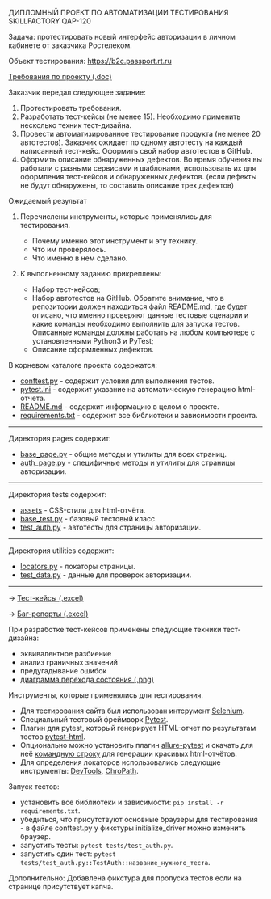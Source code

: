 ДИПЛОМНЫЙ ПРОЕКТ ПО АВТОМАТИЗАЦИИ ТЕСТИРОВАНИЯ SKILLFACTORY QAP-120 

Задача: протестировать новый интерфейс авторизации в личном кабинете от заказчика Ростелеком.

Объект тестирования: https://b2c.passport.rt.ru


[Требования по проекту (.doc)](https://docs.google.com/document/d/17TDVf3PazYzNWZ4w95O1HhfkZvXOskdqegHEWtyAwaA/edit?usp=sharing)


Заказчик передал следующее задание:

1. Протестировать требования.
2. Разработать тест-кейсы (не менее 15). Необходимо применить несколько техник тест-дизайна.
3. Провести автоматизированное тестирование продукта (не менее 20 автотестов). Заказчик ожидает по одному автотесту на каждый написанный тест-кейс. Оформить свой набор автотестов в GitHub.
4. Оформить описание обнаруженных дефектов. Во время обучения вы работали с разными сервисами и шаблонами, использовать их для оформления тест-кейсов и обнаруженных дефектов. (если дефекты не будут обнаружены, то составить описание трех дефектов)

Ожидаемый результат

1. Перечислены инструменты, которые применялись для тестирования.

   * Почему именно этот инструмент и эту технику.
   * Что им проверялось.
   * Что именно в нем сделано.
   
2. К выполненному заданию прикреплены:

   * Набор тест-кейсов;
   * Набор автотестов на GitHub. Обратите внимание, что в репозитории должен находиться файл README.md, где будет описано, что именно проверяют данные тестовые сценарии и какие команды необходимо выполнить для запуска тестов. Описанные команды должны работать на любом компьютере с установленными Python3 и PyTest;
   * Описание оформленных дефектов.


В корневом каталоге проекта содержатся:
* [conftest.py](https://github.com/CricetusS/QAP120_Final/blob/master/conftest.py) - содержит условия для выполнения тестов.
* [pytest.ini](https://github.com/CricetusS/QAP120_Final/blob/master/pytest.ini) - содержит указание на автоматическую генерацию html-отчета.
* [README.md](https://github.com/CricetusS/QAP120_Final/blob/master/README.md) - содержит информацию в целом о проекте.
* [requirements.txt](https://github.com/CricetusS/QAP120_Final/blob/master/requirements.txt) - содержит все библиотеки и зависимости проекта.
***
Директория pages содержит:
* [base_page.py](https://github.com/CricetusS/QAP120_Final/blob/master/pages/base_page.py) - общие методы и утилиты для всех страниц.
* [auth_page.py](https://github.com/CricetusS/QAP120_Final/blob/master/pages/auth_page.py) - специфичные методы и утилиты для страницы авторизации.
***
Директория tests содержит:
* [assets](https://github.com/CricetusS/QAP120_Final/tree/master/tests/assets) - CSS-стили для html-отчёта.
* [base_test.py](https://github.com/CricetusS/QAP120_Final/blob/master/tests/base_test.py) - базовый тестовый класс.
* [test_auth.py](https://github.com/CricetusS/QAP120_Final/blob/master/tests/test_auth.py) - автотесты для страницы авторизации.
***
Директория utilities содержит:
* [locators.py](https://github.com/CricetusS/QAP120_Final/blob/master/utilities/locators.py) - локаторы страницы.
* [test_data.py](https://github.com/CricetusS/QAP120_Final/blob/master/utilities/test_data.py) - данные для проверок авторизации.
***


→ [Тест-кейсы (.excel)](https://docs.google.com/spreadsheets/d/1eo70mMYdxrJNwwHgzmv4t3BBtbiUoNU0lFfwW7fr96M/edit?usp=sharing)

→ [Баг-репорты (.excel)](https://docs.google.com/spreadsheets/d/1JxJElhivv0y_1MMpKAQpnNGKRoDpoIKVPEp11TCtdL0/edit?usp=sharing)

При разработке тест-кейсов применены следующие техники тест-дизайна: 
 
* эквивалентное разбиение
* анализ граничных значений
* предугадывание ошибок
* [диаграмма перехода состояния (.png)](https://drive.google.com/file/d/1tixqW6IG3XbxRwjjLQnxd7BoWmYOCsWI/view?usp=sharing)


Инструменты, которые применялись для тестирования.

* Для тестирования сайта был использован 
интсрумент [Selenium](https://www.selenium.dev/).
* Специальный тестовый фреймворк [Pytest](https://docs.pytest.org/).
* Плагин для pytest, который генерирует HTML-отчет по результатам тестов [pytest-html](https://pytest-html.readthedocs.io/en/latest/).
* Опционально можно установить плагин [allure-pytest](https://pypi.org/project/allure-pytest/) и скачать для неё [командную строку](https://repo.maven.apache.org/maven2/io/qameta/allure/allure-commandline/) для генерации красивых html-отчётов.
* Для определения локаторов использовались 
следующие инструменты: [DevTools](https://developer.chrome.com/docs/devto), [ChroPath](https://chrome.google.com/webstore/detail/chropath/ljngjbnaijcbncmcnjfhigebomdlkcjo).

Запуск тестов:
* установить все библиотеки и зависимости: `pip install -r requirements.txt`.
* убедиться, что присутствуют основные браузеры для тестирования - в файле conftest.py у фикстуры initialize_driver можно изменить браузер.
* запустить тесты: `pytest tests/test_auth.py`.
* запустить один тест: `pytest tests/test_auth.py::TestAuth::название_нужного_теста`.

Дополнительно:
Добавлена фикстура для пропуска тестов если на странице присутствует капча.

